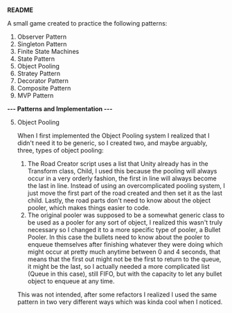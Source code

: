 **README**

A small game created to practice the following patterns:

1. Observer Pattern
2. Singleton Pattern
3. Finite State Machines
4. State Pattern
5. Object Pooling
6. Stratey Pattern
7. Decorator Pattern
8. Composite Pattern
9. MVP Pattern

**--- Patterns and Implementation ---**

5. Object Pooling
	
	When I first implemented the Object Pooling system I realized that I didn't need it to be generic, so I created two, and maybe arguably, three, types of object pooling:
	1. The Road Creator script uses a list that Unity already has in the Transform class, Child, I used this because the pooling will always occur in a very orderly fashion, the first in line will always become the last in line. Instead of using an overcomplicated pooling system, I just move the first part of the road created and then set it as the last child. Lastly, the road parts don't need to know about the object pooler, which makes things easier to code.
	2. The original pooler was supposed to be a somewhat generic class to be used as a pooler for any sort of object, I realized this wasn't truly necessary so I changed it to a more specific type of pooler, a Bullet Pooler. In this case the bullets need to know about the pooler to enqueue themselves after finishing whatever they were doing which might occur at pretty much anytime between 0 and 4 seconds, that means that the first out might not be the first to return to the queue, it might be the last, so I actually needed a more complicated list (Queue in this case), still FIFO, but with the capacity to let any bullet object to enqueue at any time.

	This was not intended, after some refactors I realized I used the same pattern in two very different ways which was kinda cool when I noticed.
	
